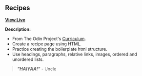 ## Recipes

**[View Live](https://ejmiranda.github.io/recipes/)**

**Description:**
- From The Odin Project's [Curriculum](https://www.theodinproject.com/lessons/foundations-recipes).
- Create a recipe page using HTML.
- Practice creating the boilerplate html structure.
- Use headings, paragraphs, relative links, images, ordered and unordered lists.

> **_"HAIYAA!"_** - Uncle
